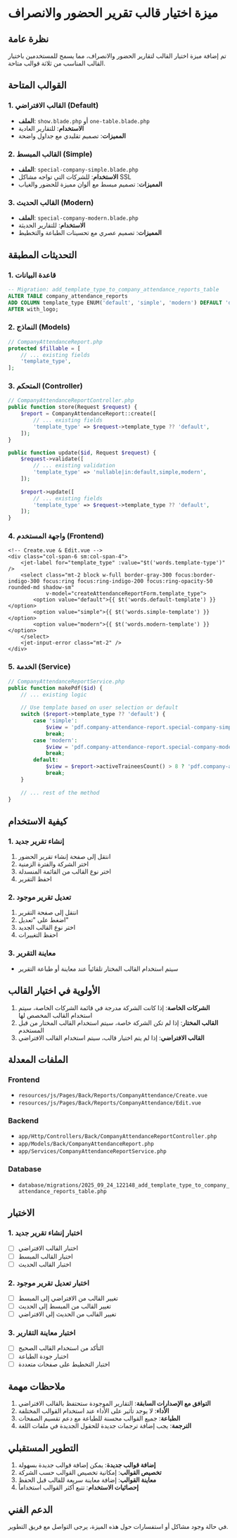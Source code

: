 # ميزة اختيار قالب تقرير الحضور والانصراف

## نظرة عامة
تم إضافة ميزة اختيار القالب لتقارير الحضور والانصراف، مما يسمح للمستخدمين باختيار القالب المناسب من ثلاثة قوالب متاحة.

## القوالب المتاحة

### 1. القالب الافتراضي (Default)
- **الملف**: `show.blade.php` أو `one-table.blade.php`
- **الاستخدام**: للتقارير العادية
- **المميزات**: تصميم تقليدي مع جداول واضحة

### 2. القالب المبسط (Simple)
- **الملف**: `special-company-simple.blade.php`
- **الاستخدام**: للشركات التي تواجه مشاكل SSL
- **المميزات**: تصميم مبسط مع ألوان مميزة للحضور والغياب

### 3. القالب الحديث (Modern)
- **الملف**: `special-company-modern.blade.php`
- **الاستخدام**: للتقارير الحديثة
- **المميزات**: تصميم عصري مع تحسينات الطباعة والتخطيط

## التحديثات المطبقة

### 1. قاعدة البيانات
```sql
-- Migration: add_template_type_to_company_attendance_reports_table
ALTER TABLE company_attendance_reports 
ADD COLUMN template_type ENUM('default', 'simple', 'modern') DEFAULT 'default' 
AFTER with_logo;
```

### 2. النماذج (Models)
```php
// CompanyAttendanceReport.php
protected $fillable = [
    // ... existing fields
    'template_type',
];
```

### 3. المتحكم (Controller)
```php
// CompanyAttendanceReportController.php
public function store(Request $request) {
    $report = CompanyAttendanceReport::create([
        // ... existing fields
        'template_type' => $request->template_type ?? 'default',
    ]);
}

public function update($id, Request $request) {
    $request->validate([
        // ... existing validation
        'template_type' => 'nullable|in:default,simple,modern',
    ]);
    
    $report->update([
        // ... existing fields
        'template_type' => $request->template_type ?? 'default',
    ]);
}
```

### 4. واجهة المستخدم (Frontend)
```vue
<!-- Create.vue & Edit.vue -->
<div class="col-span-6 sm:col-span-4">
    <jet-label for="template_type" :value="$t('words.template-type')" />
    <select class="mt-2 block w-full border-gray-300 focus:border-indigo-300 focus:ring focus:ring-indigo-200 focus:ring-opacity-50 rounded-md shadow-sm" 
            v-model="createAttendanceReportForm.template_type">
        <option value="default">{{ $t('words.default-template') }}</option>
        <option value="simple">{{ $t('words.simple-template') }}</option>
        <option value="modern">{{ $t('words.modern-template') }}</option>
    </select>
    <jet-input-error class="mt-2" />
</div>
```

### 5. الخدمة (Service)
```php
// CompanyAttendanceReportService.php
public function makePdf($id) {
    // ... existing logic
    
    // Use template based on user selection or default
    switch ($report->template_type ?? 'default') {
        case 'simple':
            $view = 'pdf.company-attendance-report.special-company-simple';
            break;
        case 'modern':
            $view = 'pdf.company-attendance-report.special-company-modern';
            break;
        default:
            $view = $report->activeTraineesCount() > 8 ? 'pdf.company-attendance-report.show' : 'pdf.company-attendance-report.one-table';
            break;
    }
    
    // ... rest of the method
}
```

## كيفية الاستخدام

### 1. إنشاء تقرير جديد
1. انتقل إلى صفحة إنشاء تقرير الحضور
2. اختر الشركة والفترة الزمنية
3. اختر نوع القالب من القائمة المنسدلة
4. احفظ التقرير

### 2. تعديل تقرير موجود
1. انتقل إلى صفحة التقرير
2. اضغط على "تعديل"
3. اختر نوع القالب الجديد
4. احفظ التغييرات

### 3. معاينة التقرير
- سيتم استخدام القالب المختار تلقائياً عند معاينة أو طباعة التقرير

## الأولوية في اختيار القالب

1. **الشركات الخاصة**: إذا كانت الشركة مدرجة في قائمة الشركات الخاصة، سيتم استخدام القالب المخصص لها
2. **القالب المختار**: إذا لم تكن الشركة خاصة، سيتم استخدام القالب المختار من قبل المستخدم
3. **القالب الافتراضي**: إذا لم يتم اختيار قالب، سيتم استخدام القالب الافتراضي

## الملفات المعدلة

### Frontend
- `resources/js/Pages/Back/Reports/CompanyAttendance/Create.vue`
- `resources/js/Pages/Back/Reports/CompanyAttendance/Edit.vue`

### Backend
- `app/Http/Controllers/Back/CompanyAttendanceReportController.php`
- `app/Models/Back/CompanyAttendanceReport.php`
- `app/Services/CompanyAttendanceReportService.php`

### Database
- `database/migrations/2025_09_24_122148_add_template_type_to_company_attendance_reports_table.php`

## الاختبار

### 1. اختبار إنشاء تقرير جديد
- [ ] اختبار القالب الافتراضي
- [ ] اختبار القالب المبسط
- [ ] اختبار القالب الحديث

### 2. اختبار تعديل تقرير موجود
- [ ] تغيير القالب من الافتراضي إلى المبسط
- [ ] تغيير القالب من المبسط إلى الحديث
- [ ] تغيير القالب من الحديث إلى الافتراضي

### 3. اختبار معاينة التقارير
- [ ] التأكد من استخدام القالب الصحيح
- [ ] اختبار جودة الطباعة
- [ ] اختبار التخطيط على صفحات متعددة

## ملاحظات مهمة

1. **التوافق مع الإصدارات السابقة**: التقارير الموجودة ستحتفظ بالقالب الافتراضي
2. **الأداء**: لا يوجد تأثير على الأداء عند استخدام القوالب المختلفة
3. **الطباعة**: جميع القوالب محسنة للطباعة مع دعم تقسيم الصفحات
4. **الترجمة**: يجب إضافة ترجمات جديدة للحقول الجديدة في ملفات اللغة

## التطوير المستقبلي

1. **إضافة قوالب جديدة**: يمكن إضافة قوالب جديدة بسهولة
2. **تخصيص القوالب**: إمكانية تخصيص القوالب حسب الشركة
3. **معاينة القوالب**: إضافة معاينة سريعة للقالب قبل الحفظ
4. **إحصائيات الاستخدام**: تتبع أكثر القوالب استخداماً

## الدعم الفني

في حالة وجود مشاكل أو استفسارات حول هذه الميزة، يرجى التواصل مع فريق التطوير.
